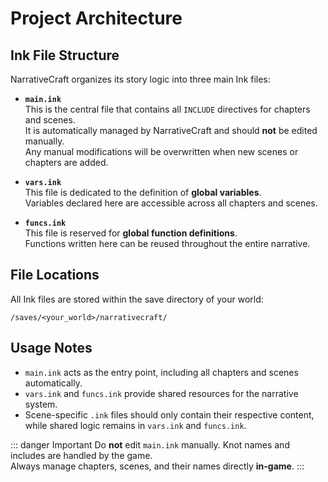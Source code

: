 # Project Architecture

## Ink File Structure

NarrativeCraft organizes its story logic into three main Ink files:

- **`main.ink`**  
  This is the central file that contains all `INCLUDE` directives for chapters and scenes.  
  It is automatically managed by NarrativeCraft and should **not** be edited manually.  
  Any manual modifications will be overwritten when new scenes or chapters are added.

- **`vars.ink`**  
  This file is dedicated to the definition of **global variables**.  
  Variables declared here are accessible across all chapters and scenes.

- **`funcs.ink`**  
  This file is reserved for **global function definitions**.  
  Functions written here can be reused throughout the entire narrative.

## File Locations

All Ink files are stored within the save directory of your world:

`/saves/<your_world>/narrativecraft/`


## Usage Notes

- `main.ink` acts as the entry point, including all chapters and scenes automatically.  
- `vars.ink` and `funcs.ink` provide shared resources for the narrative system.  
- Scene-specific `.ink` files should only contain their respective content, while shared logic remains in `vars.ink` and `funcs.ink`.

::: danger Important
Do **not** edit `main.ink` manually. Knot names and includes are handled by the game.  
Always manage chapters, scenes, and their names directly **in-game**.
:::